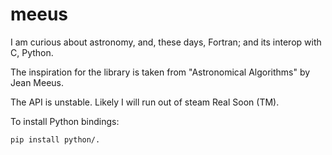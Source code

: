 # meeus
I am curious about astronomy, and, these days, Fortran;
and its interop with C, Python.

The inspiration for the library is taken from
"Astronomical Algorithms" by Jean Meeus.

The API is unstable. Likely I will run out of steam Real Soon (TM).

To install Python bindings:

```
pip install python/.
```
